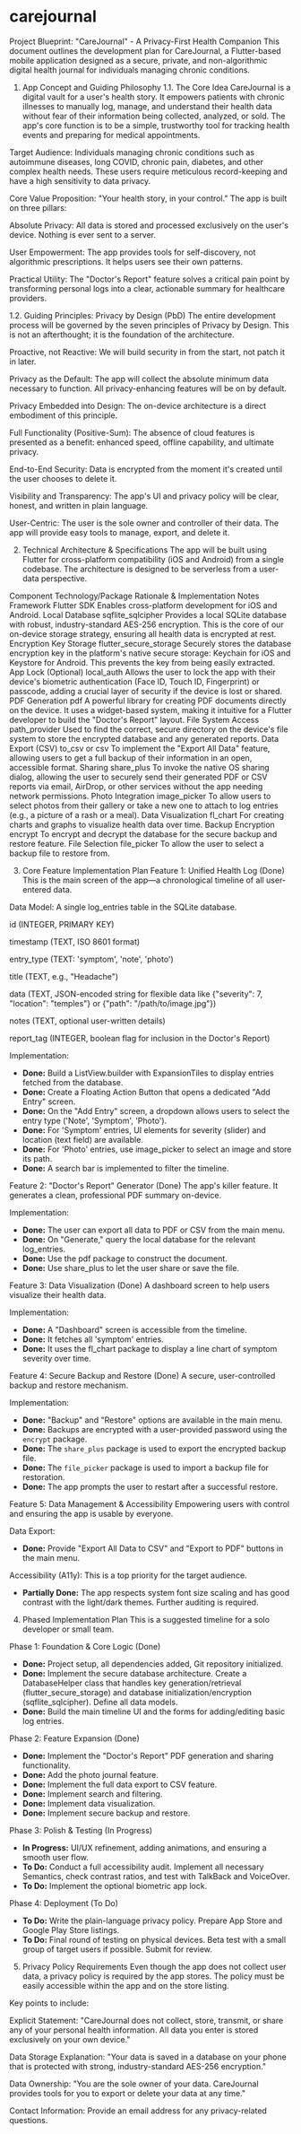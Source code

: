 # carejournal

Project Blueprint: "CareJournal" - A Privacy-First Health Companion
This document outlines the development plan for CareJournal, a Flutter-based mobile application designed as a secure, private, and non-algorithmic digital health journal for individuals managing chronic conditions.

1. App Concept and Guiding Philosophy
1.1. The Core Idea
CareJournal is a digital vault for a user's health story. It empowers patients with chronic illnesses to manually log, manage, and understand their health data without fear of their information being collected, analyzed, or sold. The app's core function is to be a simple, trustworthy tool for tracking health events and preparing for medical appointments.

Target Audience: Individuals managing chronic conditions such as autoimmune diseases, long COVID, chronic pain, diabetes, and other complex health needs. These users require meticulous record-keeping and have a high sensitivity to data privacy.

Core Value Proposition: "Your health story, in your control." The app is built on three pillars:

Absolute Privacy: All data is stored and processed exclusively on the user's device. Nothing is ever sent to a server.

User Empowerment: The app provides tools for self-discovery, not algorithmic prescriptions. It helps users see their own patterns.

Practical Utility: The "Doctor's Report" feature solves a critical pain point by transforming personal logs into a clear, actionable summary for healthcare providers.

1.2. Guiding Principles: Privacy by Design (PbD)
The entire development process will be governed by the seven principles of Privacy by Design. This is not an afterthought; it is the foundation of the architecture.  

Proactive, not Reactive: We will build security in from the start, not patch it in later.

Privacy as the Default: The app will collect the absolute minimum data necessary to function. All privacy-enhancing features will be on by default.  

Privacy Embedded into Design: The on-device architecture is a direct embodiment of this principle.  

Full Functionality (Positive-Sum): The absence of cloud features is presented as a benefit: enhanced speed, offline capability, and ultimate privacy.  

End-to-End Security: Data is encrypted from the moment it's created until the user chooses to delete it.  

Visibility and Transparency: The app's UI and privacy policy will be clear, honest, and written in plain language.  

User-Centric: The user is the sole owner and controller of their data. The app will provide easy tools to manage, export, and delete it.  

2. Technical Architecture & Specifications
The app will be built using Flutter for cross-platform compatibility (iOS and Android) from a single codebase. The architecture is designed to be serverless from a user-data perspective.

Component	Technology/Package	Rationale & Implementation Notes
Framework	Flutter SDK	Enables cross-platform development for iOS and Android.
Local Database	sqflite_sqlcipher  	Provides a local SQLite database with robust, industry-standard AES-256 encryption. This is the core of our on-device storage strategy, ensuring all health data is encrypted at rest.
Encryption Key Storage	flutter_secure_storage  	Securely stores the database encryption key in the platform's native secure storage: Keychain for iOS and Keystore for Android. This prevents the key from being easily extracted.
App Lock (Optional)	local_auth  	Allows the user to lock the app with their device's biometric authentication (Face ID, Touch ID, Fingerprint) or passcode, adding a crucial layer of security if the device is lost or shared.
PDF Generation	pdf  	A powerful library for creating PDF documents directly on the device. It uses a widget-based system, making it intuitive for a Flutter developer to build the "Doctor's Report" layout.
File System Access	path_provider  	Used to find the correct, secure directory on the device's file system to store the encrypted database and any generated reports.
Data Export (CSV)	to_csv or csv  	To implement the "Export All Data" feature, allowing users to get a full backup of their information in an open, accessible format.
Sharing	share_plus	To invoke the native OS sharing dialog, allowing the user to securely send their generated PDF or CSV reports via email, AirDrop, or other services without the app needing network permissions.
Photo Integration	image_picker	To allow users to select photos from their gallery or take a new one to attach to log entries (e.g., a picture of a rash or a meal).
Data Visualization	fl_chart	For creating charts and graphs to visualize health data over time.
Backup Encryption	encrypt	To encrypt and decrypt the database for the secure backup and restore feature.
File Selection	file_picker	To allow the user to select a backup file to restore from.

3. Core Feature Implementation Plan
Feature 1: Unified Health Log (Done)
This is the main screen of the app—a chronological timeline of all user-entered data.

Data Model: A single log_entries table in the SQLite database.

id (INTEGER, PRIMARY KEY)

timestamp (TEXT, ISO 8601 format)

entry_type (TEXT: 'symptom', 'note', 'photo')

title (TEXT, e.g., "Headache")

data (TEXT, JSON-encoded string for flexible data like {"severity": 7, "location": "temples"} or {"path": "/path/to/image.jpg"})

notes (TEXT, optional user-written details)

report_tag (INTEGER, boolean flag for inclusion in the Doctor's Report)

Implementation:

-   **Done:** Build a ListView.builder with ExpansionTiles to display entries fetched from the database.
-   **Done:** Create a Floating Action Button that opens a dedicated "Add Entry" screen.
-   **Done:** On the "Add Entry" screen, a dropdown allows users to select the entry type ('Note', 'Symptom', 'Photo').
-   **Done:** For 'Symptom' entries, UI elements for severity (slider) and location (text field) are available.
-   **Done:** For 'Photo' entries, use image_picker to select an image and store its path.
-   **Done:** A search bar is implemented to filter the timeline.

Feature 2: "Doctor's Report" Generator (Done)
The app's killer feature. It generates a clean, professional PDF summary on-device.

Implementation:

-   **Done:** The user can export all data to PDF or CSV from the main menu.
-   **Done:** On "Generate," query the local database for the relevant log_entries.
-   **Done:** Use the pdf package to construct the document.
-   **Done:** Use share_plus to let the user share or save the file.

Feature 3: Data Visualization (Done)
A dashboard screen to help users visualize their health data.

Implementation:

-   **Done:** A "Dashboard" screen is accessible from the timeline.
-   **Done:** It fetches all 'symptom' entries.
-   **Done:** It uses the fl_chart package to display a line chart of symptom severity over time.

Feature 4: Secure Backup and Restore (Done)
A secure, user-controlled backup and restore mechanism.

Implementation:

-   **Done:** "Backup" and "Restore" options are available in the main menu.
-   **Done:** Backups are encrypted with a user-provided password using the `encrypt` package.
-   **Done:** The `share_plus` package is used to export the encrypted backup file.
-   **Done:** The `file_picker` package is used to import a backup file for restoration.
-   **Done:** The app prompts the user to restart after a successful restore.

Feature 5: Data Management & Accessibility
Empowering users with control and ensuring the app is usable by everyone.

Data Export:

-   **Done:** Provide "Export All Data to CSV" and "Export to PDF" buttons in the main menu.

Accessibility (A11y): This is a top priority for the target audience.

-   **Partially Done:** The app respects system font size scaling and has good contrast with the light/dark themes. Further auditing is required.

4. Phased Implementation Plan
This is a suggested timeline for a solo developer or small team.

Phase 1: Foundation & Core Logic (Done)

-   **Done:** Project setup, all dependencies added, Git repository initialized.
-   **Done:** Implement the secure database architecture. Create a DatabaseHelper class that handles key generation/retrieval (flutter_secure_storage) and database initialization/encryption (sqflite_sqlcipher). Define all data models.
-   **Done:** Build the main timeline UI and the forms for adding/editing basic log entries.

Phase 2: Feature Expansion (Done)

-   **Done:** Implement the "Doctor's Report" PDF generation and sharing functionality.
-   **Done:** Add the photo journal feature.
-   **Done:** Implement the full data export to CSV feature.
-   **Done:** Implement search and filtering.
-   **Done:** Implement data visualization.
-   **Done:** Implement secure backup and restore.

Phase 3: Polish & Testing (In Progress)

-   **In Progress:** UI/UX refinement, adding animations, and ensuring a smooth user flow.
-   **To Do:** Conduct a full accessibility audit. Implement all necessary Semantics, check contrast ratios, and test with TalkBack and VoiceOver.
-   **To Do:** Implement the optional biometric app lock.

Phase 4: Deployment (To Do)

-   **To Do:** Write the plain-language privacy policy. Prepare App Store and Google Play Store listings.
-   **To Do:** Final round of testing on physical devices. Beta test with a small group of target users if possible. Submit for review.

5. Privacy Policy Requirements
Even though the app does not collect user data, a privacy policy is required by the app stores. The policy must be easily accessible within the app and on the store listing.  

Key points to include:

Explicit Statement: "CareJournal does not collect, store, transmit, or share any of your personal health information. All data you enter is stored exclusively on your own device."

Data Storage Explanation: "Your data is saved in a database on your phone that is protected with strong, industry-standard AES-256 encryption."

Data Ownership: "You are the sole owner of your data. CareJournal provides tools for you to export or delete your data at any time."

Contact Information: Provide an email address for any privacy-related questions.